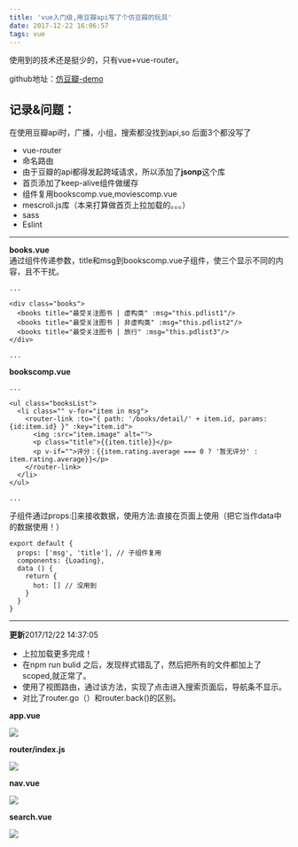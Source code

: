 ```yaml
---
title: 'vue入门级,用豆瓣api写了个仿豆瓣的玩具'
date: 2017-12-22 16:06:57
tags: vue
---
```

使用到的技术还是挺少的，只有vue+vue-router。<br>

github地址：[仿豆瓣-demo](https://github.com/wubianluoye/douban-test)
## 记录&问题： ##

<!-- more -->

在使用豆瓣api时，广播，小组，搜索都没找到api,so 后面3个都没写了

- vue-router
- 命名路由
- 由于豆瓣的api都得发起跨域请求，所以添加了**jsonp**这个库
- 首页添加了keep-alive组件做缓存
- 组件复用bookscomp.vue,moviescomp.vue
- mescroll.js库（本来打算做首页上拉加载的。。。）
- sass
- Eslint

---------------------------------------

**books.vue**<br>
通过组件传递参数，title和msg到bookscomp.vue子组件，使三个<books/>显示不同的内容，且不干扰。

	...

	<div class="books">
	  <books title="最受关注图书 | 虚构类" :msg="this.pdlist1"/>
	  <books title="最受关注图书 | 非虚构类" :msg="this.pdlist2"/>
	  <books title="最受关注图书 | 旅行" :msg="this.pdlist3"/>
	</div>

	...

**bookscomp.vue**<br>

	...

	<ul class="booksList">
	  <li class="" v-for="item in msg">
		<router-link :to="{ path: '/books/detail/' + item.id, params: {id:item.id} }" :key="item.id">
		  <img :src="item.image" alt="">
		  <p class="title">{{item.title}}</p>
		  <p v-if="">评分：{{item.rating.average === 0 ? '暂无评分' : item.rating.average}}</p>
		</router-link>
	  </li>
	</ul>

	...

子组件通过props:[]来接收数据，使用方法:直接在页面上使用（把它当作data中的数据使用！）

	export default {
	  props: ['msg', 'title'], // 子组件复用
	  components: {Loading},
	  data () {
	    return {
	      hot: [] // 没用到
	    }
	  }
	}

---------------------------------------

**更新**2017/12/22 14:37:05 

- 上拉加载更多完成！
- 在npm run bulid 之后，发现样式错乱了，然后把所有的文件都加上了scoped,就正常了。
- 使用了视图路由，通过该方法，实现了点击进入搜索页面后，导航条不显示。
- 对比了router.go（）和router.back()的区别。

**app.vue**

![](https://i.imgur.com/FFoAWas.png)


**router/index.js**

![](https://i.imgur.com/VgQ1844.png)

**nav.vue**

![](https://i.imgur.com/D7yG1UO.png)

**search.vue**

![](https://i.imgur.com/BWCxW3P.png)
